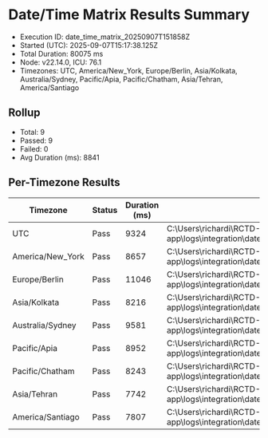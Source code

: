 # Date/Time Matrix Results Summary

- Execution ID: date_time_matrix_20250907T151858Z
- Started (UTC): 2025-09-07T15:17:38.125Z
- Total Duration: 80075 ms
- Node: v22.14.0, ICU: 76.1
- Timezones: UTC, America/New_York, Europe/Berlin, Asia/Kolkata, Australia/Sydney, Pacific/Apia, Pacific/Chatham, Asia/Tehran, America/Santiago

## Rollup
- Total: 9
- Passed: 9
- Failed: 0
- Avg Duration (ms): 8841

## Per-Timezone Results

| Timezone | Status | Duration (ms) | Log |
|----------|--------|---------------|-----|
| UTC | Pass | 9324 | C:\Users\richardi\RCTD-1\calendar-todo-app\logs\integration\date_time\date_time_matrix_UTC_20250907T151738Z.log |
| America/New_York | Pass | 8657 | C:\Users\richardi\RCTD-1\calendar-todo-app\logs\integration\date_time\date_time_matrix_America_New_York_20250907T151747Z.log |
| Europe/Berlin | Pass | 11046 | C:\Users\richardi\RCTD-1\calendar-todo-app\logs\integration\date_time\date_time_matrix_Europe_Berlin_20250907T151756Z.log |
| Asia/Kolkata | Pass | 8216 | C:\Users\richardi\RCTD-1\calendar-todo-app\logs\integration\date_time\date_time_matrix_Asia_Kolkata_20250907T151807Z.log |
| Australia/Sydney | Pass | 9581 | C:\Users\richardi\RCTD-1\calendar-todo-app\logs\integration\date_time\date_time_matrix_Australia_Sydney_20250907T151815Z.log |
| Pacific/Apia | Pass | 8952 | C:\Users\richardi\RCTD-1\calendar-todo-app\logs\integration\date_time\date_time_matrix_Pacific_Apia_20250907T151825Z.log |
| Pacific/Chatham | Pass | 8243 | C:\Users\richardi\RCTD-1\calendar-todo-app\logs\integration\date_time\date_time_matrix_Pacific_Chatham_20250907T151834Z.log |
| Asia/Tehran | Pass | 7742 | C:\Users\richardi\RCTD-1\calendar-todo-app\logs\integration\date_time\date_time_matrix_Asia_Tehran_20250907T151842Z.log |
| America/Santiago | Pass | 7807 | C:\Users\richardi\RCTD-1\calendar-todo-app\logs\integration\date_time\date_time_matrix_America_Santiago_20250907T151850Z.log |